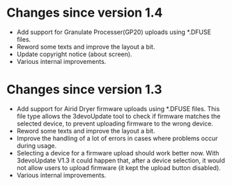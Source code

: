 Changes since version 1.4
=========================
- Add support for Granulate Processer(GP20) uploads using \*.DFUSE files.
- Reword some texts and improve the layout a bit.
- Update copyright notice (about screen).
- Various internal improvements.

Changes since version 1.3
=========================
- Add support for Airid Dryer firmware uploads using \*.DFUSE files. This file
  type allows the 3devoUpdate tool to check if firmware matches the selected
  device, to prevent uploading firmware to the wrong device.
- Reword some texts and improve the layout a bit.
- Improve the handling of a lot of errors in cases where problems occur during
  usage.
- Selecting a device for a firmware upload should work better now. With
  3devoUpdate V1.3 it could happen that, after a device selection, it would
  not allow users to upload firmware (it kept the upload button disabled).
- Various internal improvements.
